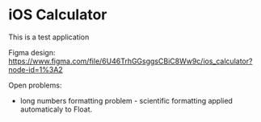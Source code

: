 
# iOS Calculator
This is a test application

Figma design:
https://www.figma.com/file/6U46TrhGGsggsCBiC8Ww9c/ios_calculator?node-id=1%3A2


Open problems:
- long numbers formatting problem - scientific formatting applied automaticaly to Float.
